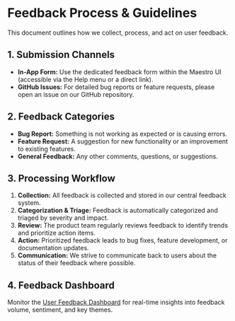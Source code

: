 # Feedback Process & Guidelines

This document outlines how we collect, process, and act on user feedback.

## 1. Submission Channels

- **In-App Form:** Use the dedicated feedback form within the Maestro UI (accessible via the Help menu or a direct link).
- **GitHub Issues:** For detailed bug reports or feature requests, please open an issue on our GitHub repository.

## 2. Feedback Categories

- **Bug Report:** Something is not working as expected or is causing errors.
- **Feature Request:** A suggestion for new functionality or an improvement to existing features.
- **General Feedback:** Any other comments, questions, or suggestions.

## 3. Processing Workflow

1.  **Collection:** All feedback is collected and stored in our central feedback system.
2.  **Categorization & Triage:** Feedback is automatically categorized and triaged by severity and impact.
3.  **Review:** The product team regularly reviews feedback to identify trends and prioritize action items.
4.  **Action:** Prioritized feedback leads to bug fixes, feature development, or documentation updates.
5.  **Communication:** We strive to communicate back to users about the status of their feedback where possible.

## 4. Feedback Dashboard

Monitor the [User Feedback Dashboard](link-to-grafana-dashboard) for real-time insights into feedback volume, sentiment, and key themes.

